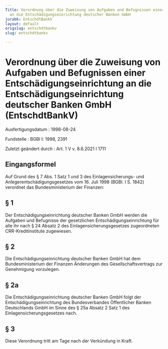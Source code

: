 ```yaml
---
Title: Verordnung über die Zuweisung von Aufgaben und Befugnissen einer Entschädigungseinrichtung
  an die Entschädigungseinrichtung deutscher Banken GmbH
jurabk: EntschdtBankV
layout: default
origslug: entschdtbankv
slug: entschdtbankv

---
```


# Verordnung über die Zuweisung von Aufgaben und Befugnissen einer Entschädigungseinrichtung an die Entschädigungseinrichtung deutscher Banken GmbH (EntschdtBankV)

Ausfertigungsdatum
:   1998-08-24

Fundstelle
:   BGBl I: 1998, 2391

Zuletzt geändert durch
:   Art. 1 V v. 8.6.2021 I 1711



## Eingangsformel

Auf Grund des § 7 Abs. 1 Satz 1 und 3 des Einlagensicherungs- und
Anlegerentschädigungsgesetzes vom 16. Juli 1998 (BGBl. I S. 1842)
verordnet das Bundesministerium der Finanzen:


## § 1

Der Entschädigungseinrichtung deutscher Banken GmbH werden die
Aufgaben und Befugnisse der gesetzlichen Entschädigungseinrichtung für
alle ihr nach § 24 Absatz 2 des Einlagensicherungsgesetzes
zugeordneten CRR-Kreditinstitute zugewiesen.


## § 2

Die Entschädigungseinrichtung deutscher Banken GmbH hat dem
Bundesministerium der Finanzen Änderungen des Gesellschaftsvertrags
zur Genehmigung vorzulegen.


## § 2a

Die Entschädigungseinrichtung deutscher Banken GmbH folgt der
Entschädigungseinrichtung des Bundesverbandes Öffentlicher Banken
Deutschlands GmbH im Sinne des § 25a Absatz 2 Satz 1 des
Einlagensicherungsgesetzes nach.


## § 3

Diese Verordnung tritt am Tage nach der Verkündung in Kraft.

